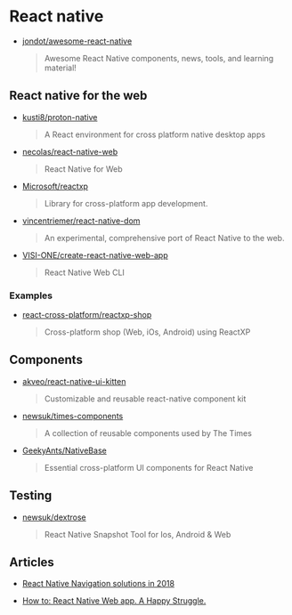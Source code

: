 # React native

- [jondot/awesome-react-native](https://github.com/jondot/awesome-react-native)

  > Awesome React Native components, news, tools, and learning material!

## React native for the web

- [kusti8/proton-native](https://github.com/kusti8/proton-native)

  > A React environment for cross platform native desktop apps

- [necolas/react-native-web](https://github.com/necolas/react-native-web)

  > React Native for Web

- [Microsoft/reactxp](https://github.com/Microsoft/reactxp)

  > Library for cross-platform app development.

- [vincentriemer/react-native-dom](https://github.com/vincentriemer/react-native-dom)

  > An experimental, comprehensive port of React Native to the web.

- [VISI-ONE/create-react-native-web-app](https://github.com/VISI-ONE/create-react-native-web-app)

  > React Native Web CLI

### Examples

- [react-cross-platform/reactxp-shop](https://github.com/react-cross-platform/reactxp-shop)

  > Cross-platform shop (Web, iOs, Android) using ReactXP

## Components

- [akveo/react-native-ui-kitten](https://github.com/akveo/react-native-ui-kitten)

  > Customizable and reusable react-native component kit

- [newsuk/times-components](https://github.com/newsuk/times-components)

  > A collection of reusable components used by The Times

- [GeekyAnts/NativeBase](https://github.com/GeekyAnts/NativeBase)

  > Essential cross-platform UI components for React Native

## Testing

- [newsuk/dextrose](https://github.com/newsuk/dextrose)

  > React Native Snapshot Tool for Ios, Android & Web

## Articles

- [React Native Navigation solutions in 2018](https://medium.com/osedea/react-native-navigation-solutions-in-2018-6ff1dd7f6d20)

- [How to: React Native Web app. A Happy Struggle.](https://blog.bitsrc.io/how-to-react-native-web-app-a-happy-struggle-aea7906f4903)
